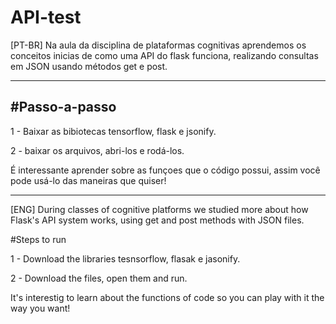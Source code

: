 # API-test
[PT-BR] Na aula da disciplina de plataformas cognitivas aprendemos os conceitos inicias de como uma API do flask funciona, realizando consultas em JSON usando métodos get e post.

------------------------------------------------------------------------------------------------------------------------------------------------------------------------------------------------------
#Passo-a-passo
------------------------------------------------------------------------------------------------------------------------------------------------------------------------------------------------------

1 - Baixar as bibiotecas tensorflow, flask e jsonify.


2 - baixar os arquivos, abri-los e rodá-los.


 É interessante aprender sobre as funçoes que o código possui, assim você pode usá-lo das maneiras que quiser!

 
------------------------------------------------------------------------------------------------------------------------------------------------------------------------------------------------------
[ENG] During classes of cognitive platforms we studied more about how Flask's API system works, using get and post methods with JSON files.


#Steps to run


1 - Download the libraries tesnsorflow, flasak e jasonify.


2 - Download the files, open them and run.


 It's interestig to learn about the functions of code so you can play with it the way you want!
